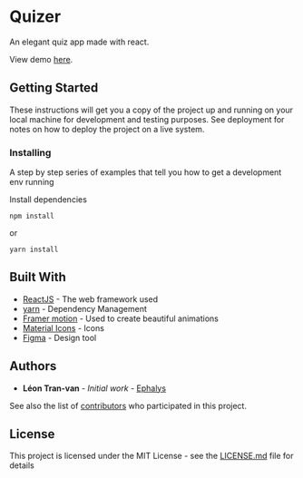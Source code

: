 # Quizer

An elegant quiz app made with react.

View demo [here](https://quizerrr.netlify.app/).

## Getting Started

These instructions will get you a copy of the project up and running on your local machine for development and testing purposes. See deployment for notes on how to deploy the project on a live system.

### Installing

A step by step series of examples that tell you how to get a development env running

Install dependencies

```
npm install
```

or

```
yarn install
```

## Built With

* [ReactJS](https://fr.reactjs.org/) - The web framework used
* [yarn](https://yarnpkg.com/) - Dependency Management
* [Framer motion](https://www.framer.com/motion/) - Used to create beautiful animations
* [Material Icons](https://material.io/resources/icons) - Icons
* [Figma](https://figma.com) - Design tool

## Authors

* **Léon Tran-van** - *Initial work* - [Ephalys](https://github.com/Ephalys)

See also the list of [contributors](https://github.com/your/project/contributors) who participated in this project.

## License

This project is licensed under the MIT License - see the [LICENSE.md](LICENSE.md) file for details
